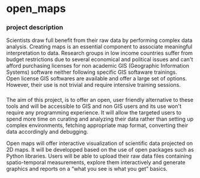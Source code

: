 # open_maps
### project description
Scientists draw full benefit from their raw data by performing complex data analysis. Creating maps is an essential component to associate meaningful interpretation to data.
Research groups in low income countries suffer from budget restrictions due to several economical and political issues and can't afford purchasing licenses for non academic GIS (Geographic Information Systems) software neither following specific GIS softaware trainings.  
Open license GIS softwares are available and offer a large set of options. However, their use is not trivial and require intensive training sessions.
###
The aim of this project, is to offer an open, user friendly alternative to these tools and will be accessible to GIS and non GIS users and its use won't require any programming experience. It will allow the targeted users to spend more time on curating and analyzing their data rather than setting up complex environments, fetching appropriate map format, converting their data accordingly and debugging.   

Open maps will offer interactive visualization of scientific data projected on 2D maps. It will be developped based on the use of open packages such as Python libraries.
Users will be able to upload their raw data files containing spatio-temporal measurements, explore them interactively and generate graphics and reports on a “what you see is what you get” basics. 

